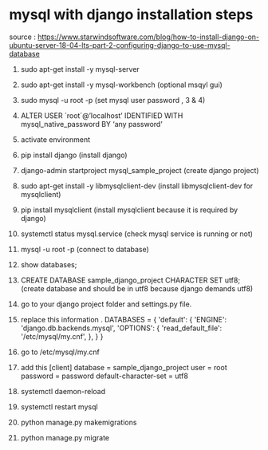 # mysql with django installation steps
source : https://www.starwindsoftware.com/blog/how-to-install-django-on-ubuntu-server-18-04-lts-part-2-configuring-django-to-use-mysql-database

1. sudo apt-get install -y mysql-server
2. sudo apt-get install -y mysql-workbench (optional msqyl gui)
3. sudo mysql -u root -p (set mysql user password , 3 & 4)
4. ALTER USER ´root´@’localhost’ IDENTIFIED WITH mysql_native_password BY ‘any password’
5. activate environment
6. pip install django (install django)
7. django-admin startproject mysql_sample_project (create django project)
8. sudo apt-get install -y libmysqlclient-dev (install libmysqlclient-dev for mysqlclient)
9. pip install mysqlclient (install mysqlclient because it is required by django)
10. systemctl status mysql.service (check mysql service is running or not)
11. mysql -u root -p (connect to database)
12. show databases;
13. CREATE DATABASE sample_django_project CHARACTER SET utf8; (create database and should be in 	utf8 because django demands utf8)
14. go to your django project folder and settings.py file.
15. replace this information . DATABASES = {
    'default': {
        'ENGINE': 'django.db.backends.mysql',
        'OPTIONS': {
            'read_default_file': '/etc/mysql/my.cnf',
        },
	    }
		}

16. go to /etc/mysql/my.cnf
17. add this
	[client]
	database = sample_django_project
	user = root
	password = password
	default-character-set = utf8
18. systemctl daemon-reload
19. systemctl restart mysql
20. python manage.py makemigrations
21. python manage.py migrate
